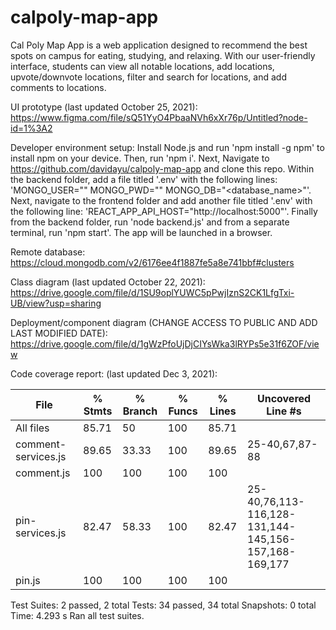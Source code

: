 # calpoly-map-app

Cal Poly Map App is a web application designed to recommend the best spots on campus for eating, studying, and relaxing. With our user-friendly interface, students can view all notable locations, add locations, upvote/downvote locations, filter and search for locations, and add comments to locations.

UI prototype (last updated October 25, 2021): https://www.figma.com/file/sQ51YyO4PbaaNVh6xXr76p/Untitled?node-id=1%3A2 

Developer environment setup: Install Node.js and run 'npm install -g npm' to install npm on your device. Then, run 'npm i'. Next, Navigate to https://github.com/davidayu/calpoly-map-app and clone this repo. Within the backend folder, add a file titled '.env' with the following lines: 
'MONGO_USER="<username>"
MONGO_PWD="<password>"
MONGO_DB="<database_name>"'.
Next, navigate to the frontend folder and add another file titled '.env' with the following line:
'REACT_APP_API_HOST="http://localhost:5000"'. 
Finally from the backend folder, run 'node backend.js' and from a separate terminal, run 'npm start'. The app will be launched in a browser.
    
Remote database: https://cloud.mongodb.com/v2/6176ee4f1887fe5a8e741bbf#clusters

Class diagram (last updated October 22, 2021): https://drive.google.com/file/d/1SU9oplYUWC5pPwjIznS2CK1LfgTxi-UB/view?usp=sharing 

Deployment/component diagram (CHANGE ACCESS TO PUBLIC AND ADD LAST MODIFIED DATE): https://drive.google.com/file/d/1gWzPfoUjDjCIYsWka3lRYPs5e31f6ZOF/view

Code coverage report: (last updated Dec 3, 2021): 

File                 | % Stmts | % Branch | % Funcs | % Lines | Uncovered Line #s                                    
---------------------|---------|----------|---------|---------|------------------------------------------------------
All files            |   85.71 |       50 |     100 |   85.71 |                                                      
 comment-services.js |   89.65 |    33.33 |     100 |   89.65 | 25-40,67,87-88                                       
 comment.js          |     100 |      100 |     100 |     100 |                                                      
 pin-services.js     |   82.47 |    58.33 |     100 |   82.47 | 25-40,76,113-116,128-131,144-145,156-157,168-169,177 
 pin.js              |     100 |      100 |     100 |     100 |                                                      

Test Suites: 2 passed, 2 total
Tests:       34 passed, 34 total
Snapshots:   0 total
Time:        4.293 s
Ran all test suites.
